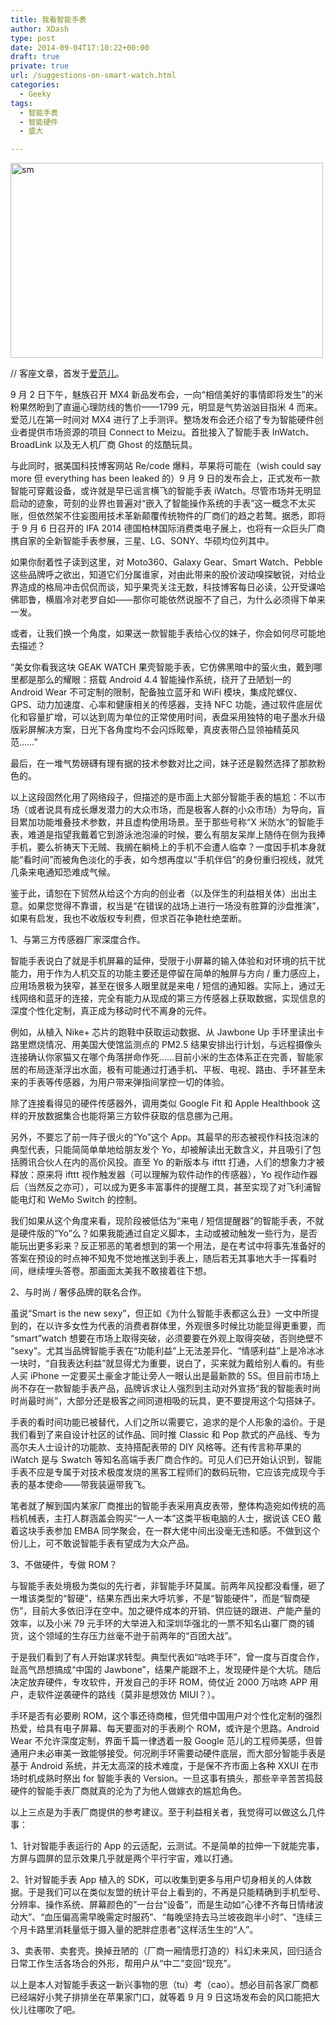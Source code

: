 ```yaml
---
title: 我看智能手表
author: XDash
type: post
date: 2014-09-04T17:10:22+00:00
draft: true
private: true
url: /suggestions-on-smart-watch.html
categories:
  - Geeky
tags:
  - 智能手表
  - 智能硬件
  - 盛大

---
```

[<img loading="lazy" decoding="async" src="http://www.fanbing.net/wp-content/uploads/2014/09/sm-500x312.jpg" alt="sm" width="500" height="312" class="alignnone size-medium wp-image-5452" srcset="http://xdash.one/wp-content/uploads/2014/09/sm-500x312.jpg 500w, http://xdash.one/wp-content/uploads/2014/09/sm.jpg 600w" sizes="(max-width: 500px) 100vw, 500px" />][1]

// 客座文章，首发于[爱范儿][2]。

9 月 2 日下午，魅族召开 MX4 新品发布会，一向“相信美好的事情即将发生”的米粉果然盼到了直逼心理防线的售价——1799 元，明显是气势汹汹目指米 4 而来。爱范儿在第一时间对 MX4 进行了上手测评。整场发布会还介绍了专为智能硬件创业者提供市场资源的项目 Connect to Meizu。首批接入了智能手表 InWatch、BroadLink 以及无人机厂商 Ghost 的炫酷玩具。

与此同时，据美国科技博客网站 Re/code 爆料，苹果将可能在（wish could say more 但 everything has been leaked 的）9 月 9 日的发布会上，正式发布一款智能可穿戴设备，或许就是早已谣言横飞的智能手表 iWatch。尽管市场并无明显启动的迹象，苛刻的业界也普遍对“嵌入了智能操作系统的手表”这一概念不太买账，但依然架不住妄图用技术革新颠覆传统物件的厂商们的趋之若鹜。据悉，即将于 9 月 6 日召开的 IFA 2014 德国柏林国际消费类电子展上，也将有一众巨头厂商携自家的全新智能手表参展，三星、LG、SONY、华硕均位列其中。

如果你耐着性子读到这里，对 Moto360、Galaxy Gear、Smart Watch、Pebble 这些品牌呼之欲出，知道它们分属谁家，对由此带来的股价波动嗅探敏锐，对给业界造成的格局冲击侃侃而谈，知乎果壳关注无数，科技博客每日必读，公开受课哈佛耶鲁，横眉冷对老罗自如——那你可能依然说服不了自己，为什么必须得下单来一发。

或者，让我们换一个角度，如果送一款智能手表给心仪的妹子，你会如何尽可能地去描述？

“美女你看我这块 GEAK WATCH 果壳智能手表，它仿佛黑暗中的萤火虫，戴到哪里都是那么的耀眼：搭载 Android 4.4 智能操作系统，绕开了丑陋划一的 Android Wear 不可定制的限制，配备独立蓝牙和 WiFi 模块，集成陀螺仪、GPS、动力加速度、心率和健康相关的传感器，支持 NFC 功能，通过软件底层优化和容量扩增，可以达到周为单位的正常使用时间，表盘采用独特的电子墨水升级版彩屏解决方案，日光下各角度均不会闪烁眩晕，真皮表带凸显领袖精英风范……”

最后，在一堆气势磅礴有理有据的技术参数对比之间，妹子还是毅然选择了那款粉色的。  
<!--more-->

  
以上这段固然化用了网络段子，但描述的是市面上大部分智能手表的尴尬：不以市场（或者说具有成长爆发潜力的大众市场，而是极客人群的小众市场）为导向，盲目累加功能堆叠技术参数，并且虚构使用场景。至于那些号称“X 米防水”的智能手表，难道是指望我戴着它到游泳池泡澡的时候，要么有朋友呆岸上随侍在侧为我捧手机，要么祈祷天下无贼、我搁在躺椅上的手机不会遭人临幸？一度因手机本身就能“看时间”而被角色淡化的手表，如今想再度以“手机伴侣”的身份重归视线，就凭几条来电通知恐难成气候。

鉴于此，请恕在下贸然从给这个方向的创业者（以及伴生的利益相关体）出出主意。如果您觉得不靠谱，权当是“在错误的战场上进行一场没有胜算的沙盘推演”，如果有启发，我也不收版权专利费，但求百花争艳杜绝垄断。

1、与第三方传感器厂家深度合作。

智能手表说白了就是手机屏幕的延伸，受限于小屏幕的输入体验和对环境的抗干扰能力，用于作为人机交互的功能主要还是停留在简单的触屏与方向 / 重力感应上，应用场景极为狭窄，甚至在很多人眼里就是来电 / 短信的通知器。实际上，通过无线网络和蓝牙的连接，完全有能力从现成的第三方传感器上获取数据，实现信息的深度个性化定制，真正成为移动时代不离身的元件。

例如，从植入 Nike+ 芯片的跑鞋中获取运动数据、从 Jawbone Up 手环里读出卡路里燃烧情况、用美国大使馆监测点的 PM2.5 结果安排出行计划，与远程摄像头连接确认你家猫又在哪个角落拼命作死……目前小米的生态体系正在完善，智能家居的布局逐渐浮出水面，极有可能通过打通手机、平板、电视、路由、手环甚至未来的手表等传感器，为用户带来弹指间掌控一切的体验。

除了连接看得见的硬件传感器外，调用类似 Google Fit 和 Apple Healthbook 这样的开放数据集合也能将第三方软件获取的信息挪为己用。

另外，不要忘了前一阵子很火的“Yo”这个 App。其最早的形态被视作科技泡沫的典型代表，只能简简单单地给朋友发个 Yo，却被解读出无数含义，并且吸引了包括腾讯合伙人在内的高价风投。直至 Yo 的新版本与 ifttt 打通，人们的想象力才被释放：原来将 ifttt 视作触发器（可以理解为软件动作的传感器），Yo 视作动作器后（当然反之亦可），可以成为更多丰富事件的提醒工具，甚至实现了对飞利浦智能电灯和 WeMo Switch 的控制。

我们如果从这个角度来看，现阶段被低估为“来电 / 短信提醒器”的智能手表，不就是硬件版的“Yo”么？如果我能通过自定义脚本，主动或被动触发一些行为，是否能玩出更多彩来？反正邪恶的笔者想到的第一个用法，是在考试中将事先准备好的答案在预设的时点神不知鬼不觉地推送到手表上，随后若无其事地大手一挥看时间，继续埋头答卷。那画面太美我不敢接着往下想。

2、与时尚 / 奢侈品牌的联名合作。

虽说“Smart is the new sexy”，但正如《为什么智能手表都这么丑》一文中所提到的，在以许多女性为代表的消费者群体里，外观很多时候比功能显得更重要，而 “smart”watch 想要在市场上取得突破，必须要要在外观上取得突破，否则绝壁不 “sexy”。尤其当品牌智能手表在“功能利益”上无法差异化、“情感利益”上是冷冰冰一块时，“自我表达利益”就显得尤为重要，说白了，买来就为戴给别人看的。有些人买 iPhone 一定要买土豪金才能让旁人一眼认出是最新款的 5S。但目前市场上尚不存在一款智能手表产品，品牌诉求让人强烈到主动对外宣扬“我的智能表时尚时尚最时尚”，大部分还是极客之间同道相吸的玩具，更不要提用这个勾搭妹子。

手表的看时间功能已被替代，人们之所以需要它，追求的是个人形象的溢价。于是我们看到了来自设计社区的试作品、同时推 Classic 和 Pop 款式的产品线、专为高尔夫人士设计的功能款、支持搭配表带的 DIY 风格等。还有传言称苹果的 iWatch 是与 Swatch 等知名高端手表厂商合作的。可见人们已开始认识到，智能手表不应是专属于对技术极度发烧的黑客工程师们的数码玩物，它应该完成现今手表的基本使命——带我装逼带我飞。

笔者就了解到国内某家厂商推出的智能手表采用真皮表带，整体构造宛如传统的高档机械表，主打人群涵盖会购买“一人一本”这类平板电脑的人士，据说该 CEO 戴着这块手表参加 EMBA 同学聚会，在一群大佬中间出没毫无违和感。不做到这个份儿上，可不敢说智能手表有望成为大众产品。

3、不做硬件，专做 ROM？

与智能手表处境极为类似的先行者，非智能手环莫属。前两年风投都没看懂，砸了一堆该类型的“智硬”，结果东西出来大呼坑爹，不是“智能硬件”，而是“智商硬伤”，目前大多依旧浮在空中。加之硬件成本的开销、供应链的跟进、产能产量的效率，以及小米 79 元手环的大举进入和深圳华强北的一票不知名山寨厂商的铺货，这个领域的生存压力丝毫不逊于前两年的“百团大战”。

于是我们看到了有人开始谋求转型。典型代表如“咕咚手环”，曾一度与百度合作，趾高气昂想搞成“中国的 Jawbone”，结果产能跟不上，发现硬件是个大坑。随后决定放弃硬件，专攻软件，开发自己的手环 ROM，倚仗近 2000 万咕咚 APP 用户，走软件逆袭硬件的路线（莫非是想效仿 MIUI？）。

手环是否有必要刷 ROM，这个事还待商榷，但凭借中国用户对个性化定制的强烈热爱，给具有电子屏幕、每天要面对的手表刷个 ROM，或许是个思路。Android Wear 不允许深度定制，界面千篇一律透着一股 Google 范儿的工程师美感，但普通用户未必审美一致能够接受。何况刷手环需要动硬件底层，而大部分智能手表是基于 Android 系统，并无太高深的技术难度，于是保不齐市面上各种 XXUI 在市场时机成熟时祭出 for 智能手表的 Version。一旦这事有搞头，那些辛辛苦苦捣鼓硬件的智能手表厂商就真的沦为了为他人做嫁衣的尴尬角色。

以上三点是为手表厂商提供的参考建议。至于利益相关者，我觉得可以做这么几件事：

1、针对智能手表运行的 App 的云适配，云测试。不是简单的拉伸一下就能完事，方屏与圆屏的显示效果几乎就是两个平行宇宙，难以打通。

2、针对智能手表 App 植入的 SDK，可以收集到更多与用户切身相关的人体数据。于是我们可以在类似友盟的统计平台上看到的，不再是只能精确到手机型号、分辨率、操作系统、屏幕颜色的”一台台“设备”，而是生动如“心律不齐每日情绪波动大”、“血压偏高需早晚需定时服药”、“每晚坚持去马兰坡夜跑半小时”、“连续三个月卡路里消耗量低于摄入量的肥胖症患者”这样活生生的“人”。

3、卖表带、卖套壳。换掉丑陋的（厂商一厢情愿打造的）科幻未来风，回归适合日常工作生活各场合的外形，帮用户从“中二”变回“现充”。

以上是本人对智能手表这一新兴事物的思（tu）考（cao）。想必目前各家厂商都已经端好小凳子排排坐在苹果家门口，就等着 9 月 9 日这场发布会的风口能把大伙儿往哪吹了吧。

 [1]: http://www.fanbing.net/wp-content/uploads/2014/09/sm.jpg
 [2]: http://www.ifanr.com/449691